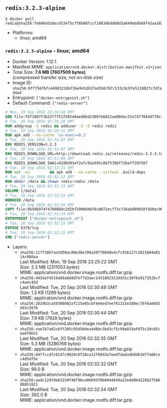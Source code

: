 ## `redis:3.2.3-alpine`

```console
$ docker pull redis@sha256:fe846dd3decd53475c7f6b007ccf10834bdd60d3a649ebdb69f43aa10393e80f
```

-	Platforms:
	-	linux; amd64

### `redis:3.2.3-alpine` - linux; amd64

-	Docker Version: 1.12.1
-	Manifest MIME: `application/vnd.docker.distribution.manifest.v2+json`
-	Total Size: **7.6 MB (7607509 bytes)**  
	(compressed transfer size, not on-disk size)
-	Image ID: `sha256:6ff756f6fc44903216bf36e941db37ed5bb707c533c9c07e513d02fc7dfad4ad`
-	Entrypoint: `["docker-entrypoint.sh"]`
-	Default Command: `["redis-server"]`

```dockerfile
# Mon, 19 Sep 2016 23:24:18 GMT
ADD file:fd71807f3b22f7f51f502e8aed6bd23067e6822ae08dec31e7477044d770cf48 in / 
# Tue, 20 Sep 2016 02:29:29 GMT
RUN addgroup -S redis && adduser -S -G redis redis
# Tue, 20 Sep 2016 02:29:31 GMT
RUN apk add --no-cache 'su-exec>=0.2'
# Tue, 20 Sep 2016 02:31:07 GMT
ENV REDIS_VERSION=3.2.3
# Tue, 20 Sep 2016 02:31:07 GMT
ENV REDIS_DOWNLOAD_URL=http://download.redis.io/releases/redis-3.2.3.tar.gz
# Tue, 20 Sep 2016 02:31:08 GMT
ENV REDIS_DOWNLOAD_SHA1=92d6d93ef2efc91e595c8bf578bf72baff397507
# Tue, 20 Sep 2016 02:32:21 GMT
RUN set -ex 		&& apk add --no-cache --virtual .build-deps 		gcc 		linux-headers 		make 		musl-dev 		tar 		&& wget -O redis.tar.gz "$REDIS_DOWNLOAD_URL" 	&& echo "$REDIS_DOWNLOAD_SHA1 *redis.tar.gz" | sha1sum -c - 	&& mkdir -p /usr/src/redis 	&& tar -xzf redis.tar.gz -C /usr/src/redis --strip-components=1 	&& rm redis.tar.gz 		&& grep -q '^#define CONFIG_DEFAULT_PROTECTED_MODE 1$' /usr/src/redis/src/server.h 	&& sed -ri 's!^(#define CONFIG_DEFAULT_PROTECTED_MODE) 1$!\1 0!' /usr/src/redis/src/server.h 	&& grep -q '^#define CONFIG_DEFAULT_PROTECTED_MODE 0$' /usr/src/redis/src/server.h 		&& make -C /usr/src/redis 	&& make -C /usr/src/redis install 		&& rm -r /usr/src/redis 		&& apk del .build-deps
# Tue, 20 Sep 2016 02:32:22 GMT
RUN mkdir /data && chown redis:redis /data
# Tue, 20 Sep 2016 02:32:23 GMT
VOLUME [/data]
# Tue, 20 Sep 2016 02:32:23 GMT
WORKDIR /data
# Tue, 20 Sep 2016 02:32:24 GMT
COPY file:9b596974f478088dc2d2bf2906046f6c8872ecff3c716abd89850fd50ec90c47 in /usr/local/bin/ 
# Tue, 20 Sep 2016 02:32:24 GMT
ENTRYPOINT ["docker-entrypoint.sh"]
# Tue, 20 Sep 2016 02:32:25 GMT
EXPOSE 6379/tcp
# Tue, 20 Sep 2016 02:32:25 GMT
CMD ["redis-server"]
```

-	Layers:
	-	`sha256:117f30b7ae3d50ac80e38e390a39f70848edcfc916127c2821604a8114c080aa`  
		Last Modified: Mon, 19 Sep 2016 23:25:22 GMT  
		Size: 2.3 MB (2311053 bytes)  
		MIME: application/vnd.docker.image.rootfs.diff.tar.gzip
	-	`sha256:445daf4519a89a6ddd7ef7d3aec1431892313dd31c38f0a917352bc7c4a4c45d`  
		Last Modified: Tue, 20 Sep 2016 02:30:48 GMT  
		Size: 1.3 KB (1269 bytes)  
		MIME: application/vnd.docker.image.rootfs.diff.tar.gzip
	-	`sha256:2019b3ca50366082af115e85cbf4e6ed7ee761151e188ec76f6a0d45d93c567b`  
		Last Modified: Tue, 20 Sep 2016 02:30:44 GMT  
		Size: 7.9 KB (7928 bytes)  
		MIME: application/vnd.docker.image.rootfs.diff.tar.gzip
	-	`sha256:cee7b7a02c6ff205c95d50dea4d8bc3bd3cf5c99e819afd75c20c85cee6f0b51`  
		Last Modified: Tue, 20 Sep 2016 02:32:35 GMT  
		Size: 5.3 MB (5286768 bytes)  
		MIME: application/vnd.docker.image.rootfs.diff.tar.gzip
	-	`sha256:04f7ccd7c6147c9920c0f18ce12f89d3a7eedfdada4b9d63d7fa60cec4d5df5e`  
		Last Modified: Tue, 20 Sep 2016 02:32:32 GMT  
		Size: 99.0 B  
		MIME: application/vnd.docker.image.rootfs.diff.tar.gzip
	-	`sha256:aadc129fde63150f4079bce06695f0b6044649a23e460b4228b2758688851821`  
		Last Modified: Tue, 20 Sep 2016 02:32:34 GMT  
		Size: 392.0 B  
		MIME: application/vnd.docker.image.rootfs.diff.tar.gzip
